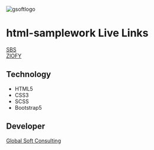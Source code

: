 ![gsoftlogo](https://user-images.githubusercontent.com/78399841/136393956-7b2f0522-3b3b-4ae8-830b-5724acca1bba.png)


# html-samplework Live Links
[SBS](http://sbs.gsoftconsulting.com)
<br/>
[ZIOFY](http://ziofy.gsoftconsulting.com)

## Technology
* HTML5
* CSS3 
* SCSS
* Bootstrap5

## Developer
[Global Soft Consulting](http:gsoftconsulting.com)

